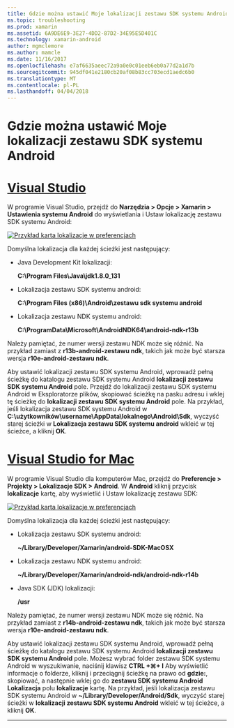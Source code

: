 ```yaml
---
title: Gdzie można ustawić Moje lokalizacji zestawu SDK systemu Android
ms.topic: troubleshooting
ms.prod: xamarin
ms.assetid: 6A9DE6E9-3E27-4DD2-87D2-34E95E5D401C
ms.technology: xamarin-android
author: mgmclemore
ms.author: mamcle
ms.date: 11/16/2017
ms.openlocfilehash: e7af6635aeec72a9a0e0c01eeb6eb0a77d2a1d7b
ms.sourcegitcommit: 945df041e2180cb20af08b83cc703ecd1aedc6b0
ms.translationtype: MT
ms.contentlocale: pl-PL
ms.lasthandoff: 04/04/2018
---
```

# <a name="where-can-i-set-my-android-sdk-locations"></a>Gdzie można ustawić Moje lokalizacji zestawu SDK systemu Android

# <a name="visual-studiotabvswin"></a>[Visual Studio](#tab/vswin)

W programie Visual Studio, przejdź do **Narzędzia > Opcje > Xamarin > Ustawienia systemu Android** do wyświetlania i Ustaw lokalizację zestawu SDK systemu Android:

[![Przykład karta lokalizacje w preferencjach](android-sdk-location-images/win/01-locations-sml.png)](android-sdk-location-images/win/01-locations.png#lightbox)

Domyślna lokalizacja dla każdej ścieżki jest następujący:

- Java Development Kit lokalizacji: 

    **C:\\Program Files\\Java\\jdk1.8.0_131**

- Lokalizacja zestawu SDK systemu android: 

    **C:\\Program Files (x86)\\Android\\zestawu sdk systemu android**

- Lokalizacja zestawu NDK systemu android: 

    **C:\\ProgramData\\Microsoft\\AndroidNDK64\\android-ndk-r13b**

Należy pamiętać, że numer wersji zestawu NDK może się różnić. Na przykład zamiast z **r13b-android-zestawu ndk**, takich jak może być starsza wersja **r10e-android-zestawu ndk**.

Aby ustawić lokalizacji zestawu SDK systemu Android, wprowadź pełną ścieżkę do katalogu zestawu SDK systemu Android **lokalizacji zestawu SDK systemu Android** pole. Przejdź do lokalizacji zestawu SDK systemu Android w Eksploratorze plików, skopiować ścieżkę na pasku adresu i wklej tę ścieżkę do **lokalizacji zestawu SDK systemu Android** pole.
Na przykład, jeśli lokalizacja zestawu SDK systemu Android w **C:\\użytkowników\\username\\AppData\\lokalnego\\Android\\Sdk**, wyczyść starej ścieżki w  **Lokalizacja zestawu SDK systemu android** wkleić w tej ścieżce, a kliknij **OK**.

# <a name="visual-studio-for-mactabvsmac"></a>[Visual Studio for Mac](#tab/vsmac)

W programie Visual Studio dla komputerów Mac, przejdź do **Preferencje > Projekty > Lokalizacje SDK > Android**. W **Android** kliknij przycisk **lokalizacje** kartę, aby wyświetlić i Ustaw lokalizację zestawu SDK:

[![Przykład karta lokalizacje w preferencjach](android-sdk-location-images/mac/01-locations-sml.png)](android-sdk-location-images/mac/01-locations.png#lightbox)

Domyślna lokalizacja dla każdej ścieżki jest następujący:

- Lokalizacja zestawu SDK systemu android: 

    **~/Library/Developer/Xamarin/android-SDK-MacOSX**

- Lokalizacja zestawu NDK systemu android: 

    **~/Library/Developer/Xamarin/android-ndk/android-ndk-r14b**

- Java SDK (JDK) lokalizacji: 

    **/usr**

Należy pamiętać, że numer wersji zestawu NDK może się różnić. Na przykład zamiast z **r14b-android-zestawu ndk**, takich jak może być starsza wersja **r10e-android-zestawu ndk**.

Aby ustawić lokalizacji zestawu SDK systemu Android, wprowadź pełną ścieżkę do katalogu zestawu SDK systemu Android **lokalizacji zestawu SDK systemu Android** pole. Możesz wybrać folder zestawu SDK systemu Android w wyszukiwanie, naciśnij klawisz **CTRL +&#8984;+ I** Aby wyświetlić informacje o folderze, kliknij i przeciągnij ścieżkę na prawo od **gdzie:**, skopiować, a następnie wklej go do **zestawu SDK systemu Android Lokalizacja** polu **lokalizacje** kartę. Na przykład, jeśli lokalizacja zestawu SDK systemu Android w **~/Library/Developer/Android/Sdk**, wyczyść starej ścieżki w **lokalizacji zestawu SDK systemu Android** wkleić w tej ścieżce, a kliknij **OK**.

-----
